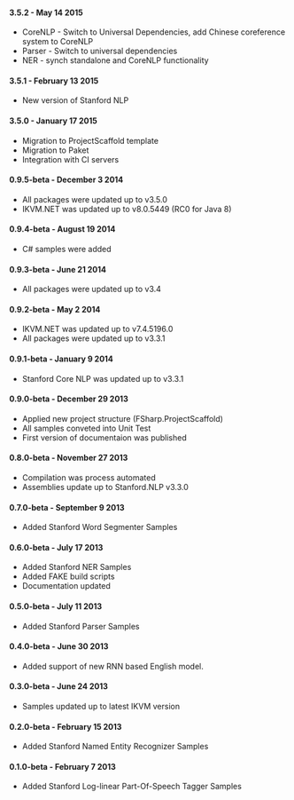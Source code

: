 #### 3.5.2 - May 14 2015
* CoreNLP - Switch to Universal Dependencies, add Chinese coreference system to CoreNLP
* Parser - Switch to universal dependencies
* NER - synch standalone and CoreNLP functionality

#### 3.5.1 - February 13 2015
* New version of Stanford NLP

#### 3.5.0 - January 17 2015
* Migration to ProjectScaffold template
* Migration to Paket
* Integration with CI servers

#### 0.9.5-beta - December 3 2014
* All packages were updated up to v3.5.0
* IKVM.NET was updated up to v8.0.5449 (RC0 for Java 8)

#### 0.9.4-beta - August 19 2014
* C# samples were added

#### 0.9.3-beta - June 21 2014
* All packages were updated up to v3.4

#### 0.9.2-beta - May 2 2014
* IKVM.NET was updated up to v7.4.5196.0
* All packages were updated up to v3.3.1

#### 0.9.1-beta - January 9 2014
* Stanford Core NLP was updated up to v3.3.1

#### 0.9.0-beta - December 29 2013
* Applied new project structure (FSharp.ProjectScaffold)
* All samples conveted into Unit Test
* First version of documentaion was published

#### 0.8.0-beta - November 27 2013
* Compilation was process automated
* Assemblies update up to Stanford.NLP v3.3.0

#### 0.7.0-beta - September 9 2013
* Added Stanford Word Segmenter Samples

#### 0.6.0-beta - July 17 2013
* Added Stanford NER Samples
* Added FAKE build scripts
* Documentation updated

#### 0.5.0-beta - July 11 2013
* Added Stanford Parser Samples

#### 0.4.0-beta - June 30 2013
* Added support of new RNN based English model.

#### 0.3.0-beta - June 24 2013
* Samples updated up to latest IKVM version

#### 0.2.0-beta - February 15 2013
* Added Stanford Named Entity Recognizer Samples

#### 0.1.0-beta - February 7 2013
* Added Stanford Log-linear Part-Of-Speech Tagger Samples
